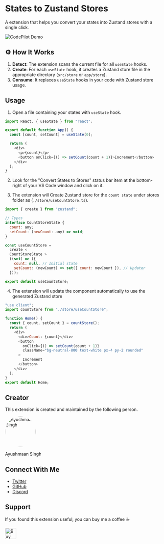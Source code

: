 # States to Zustand Stores

A extension that helps you convert your states into Zustand stores with a single click.

![CodePilot Demo](https://i.ibb.co/Br12pn3/Zustandify-Preview.png)

## ⚙️ How It Works

1. **Detect**: The extension scans the current file for all `useState` hooks.
2. **Create**: For each `useState` hook, it creates a Zustand store file in the appropriate directory (`src/store` or `app/store`).
3. **Consume**: It replaces `useState` hooks in your code with Zustand store usage.

## Usage

1. Open a file containing your states with `useState` hook.

```javascript
import React, { useState } from "react";

export default function App() {
  const [count, setCount] = useState(0);

  return (
    <div>
      <p>{count}</p>
      <button onClick={() => setCount(count + 1)}>Increment</button>
    </div>
  );
}
```

2. Look for the "Convert States to Stores" status bar item at the bottom-right of your VS Code window and click on it.

3. The extension will Create Zustand store for the `count state` under stores folder as (`./store/useCountStore.ts`).

```javascript
import { create } from "zustand";

// Types
interface CountStoreState {
  count: any;
  setCount: (newCount: any) => void;
}

const useCountStore =
  create <
  CountStoreState >
  ((set) => ({
    count: null, // Initial state
    setCount: (newCount) => set({ count: newCount }), // Updater
  }));

export default useCountStore;
```

4. The extension will update the component automatically to use the generated Zustand store

```javascript
"use client";
import countStore from "./store/useCountStore";

function Home() {
  const { count, setCount } = countStore();
  return (
    <div>
      <div>Count: {count}</div>
      <button
        onClick={() => setCount(count + 1)}
        className="bg-neutral-800 text-white px-4 py-2 rounded"
      >
        Increment
      </button>
    </div>
  );
}
export default Home;
```

## Creator

This extension is created and maintained by the following person.

<img src="https://i.ibb.co/SBH4G8V/Avatar.jpg" alt="Ayushmaan Singh" width="100" height="100" style="border-radius: 50%;">

Ayushmaan Singh

## Connect With Me

- [Twitter](https://twitter.com/ayushmxxn)
- [GitHub](https://github.com/ayushmxxn)
- [Discord](https://discord.com/invite/kzk6uWey3g)

## Support

If you found this extension useful, you can buy me a coffee ☕️

<a href="https://ko-fi.com/ayushmxxn" target="_blank">
    <a href='https://ko-fi.com/H2H6WCASE' target='_blank'><img height='36' style='border:0px;height:36px;' src='https://storage.ko-fi.com/cdn/kofi1.png?v=6' border='0' alt='Buy Me a Coffee at ko-fi.com' /></a>
</a>
